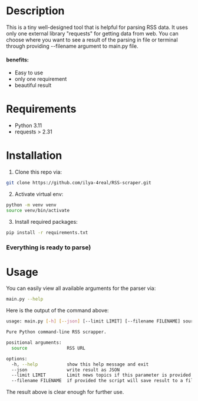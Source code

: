 <h1>Description </h1>
<p>This is a tiny well-designed tool that is helpful for parsing  RSS data. It uses only one external library "requests" for getting data from web. You can choose where you want to see a result of the parsing in file or terminal through providing --filename argument to main.py file.</p>

<h4 class="">benefits:</h4>
<ul>
<li>Easy to use</li>
<li>only one requirement</li>
<li>beautiful result</li>
</ul>


<h1>Requirements</h1>
<ul>
<li>Python 3.11</li>
<li>requests > 2.31</li>
</ul>

<h1 class="">Installation</h1>

1. Clone this repo via: 

~~~sh
git clone https://github.com/ilya-4real/RSS-scraper.git
~~~

2. Activate virtual env:

~~~sh
python -m venv venv
source venv/bin/activate
~~~

3. Install required packages:

~~~sh
pip install -r requirements.txt
~~~

<h3>Everything is ready to parse)</h3>

<h1>Usage</h1>
You can easily view all available arguments for the parser via: 

~~~sh
main.py --help
~~~


Here is the output of the command above:
~~~sh
usage: main.py [-h] [--json] [--limit LIMIT] [--filename FILENAME] source

Pure Python command-line RSS scrapper.

positional arguments:
  source               RSS URL

options:
  -h, --help           show this help message and exit
  --json               write result as JSON
  --limit LIMIT        Limit news topics if this parameter is provided.
  --filename FILENAME  if provided the script will save result to a file with name in this argument
~~~

The result above is clear enough for further use.
